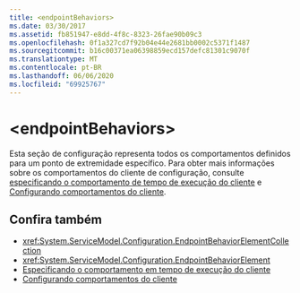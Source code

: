 ```yaml
---
title: <endpointBehaviors>
ms.date: 03/30/2017
ms.assetid: fb851947-e8dd-4f8c-8323-26fae90b09c3
ms.openlocfilehash: 0f1a327cd7f92b04e44e2681bb0002c5371f1487
ms.sourcegitcommit: b16c00371ea06398859ecd157defc81301c9070f
ms.translationtype: MT
ms.contentlocale: pt-BR
ms.lasthandoff: 06/06/2020
ms.locfileid: "69925767"
---
```

# \<endpointBehaviors>
Esta seção de configuração representa todos os comportamentos definidos para um ponto de extremidade específico. Para obter mais informações sobre os comportamentos do cliente de configuração, consulte [especificando o comportamento de tempo de execução do cliente](../../../wcf/specifying-client-run-time-behavior.md) e [Configurando comportamentos do cliente](../../../wcf/configuring-client-behaviors.md).  
  
## <a name="see-also"></a>Confira também

- <xref:System.ServiceModel.Configuration.EndpointBehaviorElementCollection>
- <xref:System.ServiceModel.Configuration.EndpointBehaviorElement>
- [Especificando o comportamento em tempo de execução do cliente](../../../wcf/specifying-client-run-time-behavior.md)
- [Configurando comportamentos do cliente](../../../wcf/configuring-client-behaviors.md)
